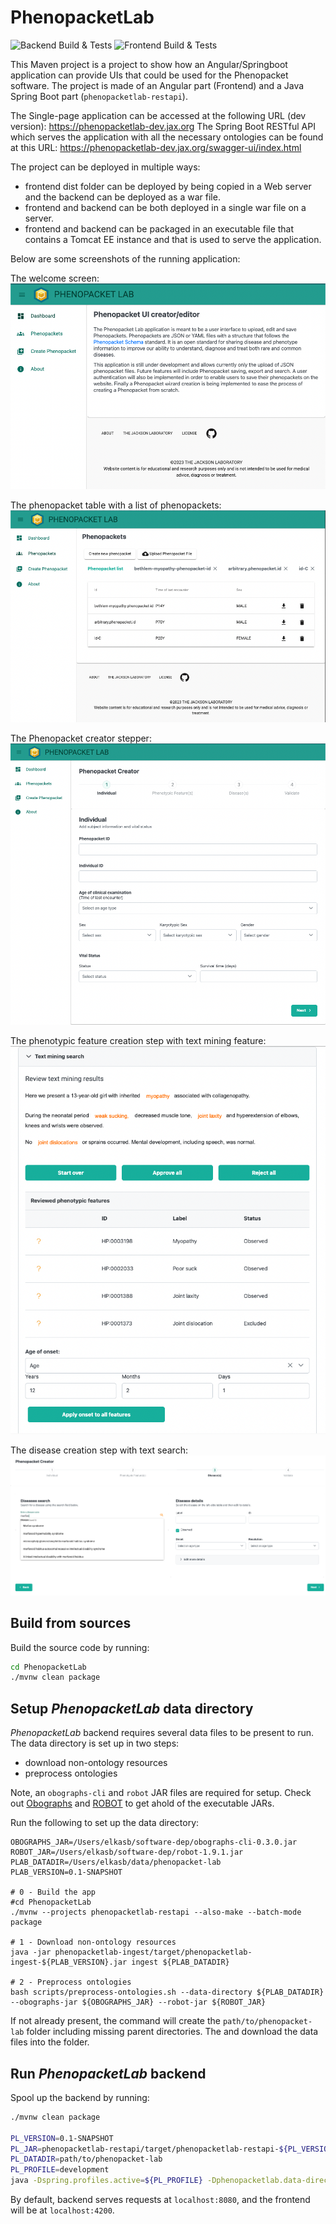 # PhenopacketLab

![Backend Build & Tests](https://github.com/TheJacksonLaboratory/PhenopacketLab/actions/workflows/backend-ci.yml/badge.svg)
![Frontend Build & Tests](https://github.com/TheJacksonLaboratory/PhenopacketLab/actions/workflows/frontend-ci.yml/badge.svg)

This Maven project is a project to show how an Angular/Springboot application can provide UIs that could be used for the Phenopacket software. The project is made of an Angular part (Frontend) and a Java Spring Boot part (`phenopacketlab-restapi`). 

The Single-page application can be accessed at the following URL (dev version): https://phenopacketlab-dev.jax.org
The Spring Boot RESTful API which serves the application with all the necessary ontologies can be found at this URL: https://phenopacketlab-dev.jax.org/swagger-ui/index.html

The project can be deployed in  multiple ways: 
* frontend dist folder can be deployed by being copied in a Web server and the backend can be deployed as a war file.
* frontend and backend can be both deployed in a single war file on a server.
* frontend and backend can be packaged in an executable file that contains a Tomcat EE instance and that is used to serve the application.

Below are some screenshots of the running application:

The welcome screen:
![Alt text](/resources/welcome-screenshot.png?raw=true)

The phenopacket table with a list of phenopackets:
![Alt text](/resources/phenopacket-list-screenshot.png?raw=true)

The Phenopacket creator stepper:
![Alt text](/resources/phenopacket-creator-screenshot.png?raw=true)

The phenotypic feature creation step with text mining feature:
![Alt text](/resources/text-mining-screenshot.png?raw=true)

The disease creation step with text search:
![Alt text](/resources/disease-screenshot.png?raw=true)

## Build from sources

Build the source code by running:

```bash
cd PhenopacketLab
./mvnw clean package
```

## Setup *PhenopacketLab* data directory

*PhenopacketLab* backend requires several data files to be present to run. The data directory is set up in two steps: 
- download non-ontology resources
- preprocess ontologies

Note, an `obographs-cli` and `robot` JAR files are required for setup. Check out [Obographs](https://github.com/geneontology/obographs) 
and [ROBOT](https://robot.obolibrary.org/) to get ahold of the executable JARs.

Run the following to set up the data directory:

```shell
OBOGRAPHS_JAR=/Users/elkasb/software-dep/obographs-cli-0.3.0.jar
ROBOT_JAR=/Users/elkasb/software-dep/robot-1.9.1.jar
PLAB_DATADIR=/Users/elkasb/data/phenopacket-lab
PLAB_VERSION=0.1-SNAPSHOT

# 0 - Build the app
#cd PhenopacketLab
./mvnw --projects phenopacketlab-restapi --also-make --batch-mode package

# 1 - Download non-ontology resources
java -jar phenopacketlab-ingest/target/phenopacketlab-ingest-${PLAB_VERSION}.jar ingest ${PLAB_DATADIR}

# 2 - Preprocess ontologies
bash scripts/preprocess-ontologies.sh --data-directory ${PLAB_DATADIR} --obographs-jar ${OBOGRAPHS_JAR} --robot-jar ${ROBOT_JAR}
```

If not already present, the command will create the `path/to/phenopacket-lab` folder including missing parent directories.
The and download the data files into the folder.

## Run *PhenopacketLab* backend

Spool up the backend by running:

```bash
./mvnw clean package

PL_VERSION=0.1-SNAPSHOT
PL_JAR=phenopacketlab-restapi/target/phenopacketlab-restapi-${PL_VERSION}.jar
PL_DATADIR=path/to/phenopacket-lab
PL_PROFILE=development
java -Dspring.profiles.active=${PL_PROFILE} -Dphenopacketlab.data-directory=${PL_DATADIR} -jar ${PL_JAR} 
```

By default, backend serves requests at `localhost:8080`, and the frontend will be at `localhost:4200`.
